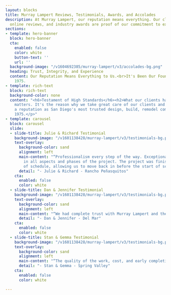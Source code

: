```yaml
---
layout: blocks
title: Murray Lampert Reviews, Testimonials, Awards, and Accolades
description: At Murray Lampert, our reputation means everything. Our client testimonials,
  online reviews, and industry awards are proof of our commitment to excellence.
sections:
- template: hero-banner
  block: hero-banner
  cta:
    enabled: false
    color: white
    button-text: ''
    url: ''
  background-image: "/v1604692385/murray-lampert/v3/accolades-bg.png"
  heading: Trust, Integrity, and Experience
  content: Our Reputation Means Everything to Us.<br>It's Been Our Foundation Since
    1975.
- template: rich-text
  block: rich-text
  background-color: none
  content: "<h6>Testament of High Standards</h6><h2>What our clients have to say.</h2><p>Reputation
    matters. It's the reason why we take great care of our clients and have established
    a reputation as San Diego's most trusted design, build, remodel company since
    1975.</p>"
- template: carousel
  block: carousel
  slide:
  - slide-title: Julie & Richard Testimonial
    background-image: "/v1601138428/murray-lampert/v3/testimonials-bg.png"
    text-overlay:
      background-color: sand
      alignment: left
      main-content: "“Professionalism every step of the way. Exceptional communication
        in all aspects and phases of the project. The project was finished well ahead
        of schedule, allowing us to move back in before the start of school.”"
      detail: "- Julie & Richard - Rancho Peñasquitos"
    cta:
      enabled: false
      color: white
  - slide-title: Dan & Jennifer Testimonial
    background-image: "/v1601138428/murray-lampert/v3/testimonials-bg.png"
    text-overlay:
      background-color: sand
      alignment: left
      main-content: "“We had complete trust with Murray Lampert and they exceeded our expectations. The professionalism exhibited from the very beginning with the design of our project and the review of the contract was so thorough we felt extremely confident we were in the right hands.”"
      detail: "- Dan & Jennifer - Del Mar"
    cta:
      enabled: false
      color: white
  - slide-title: Stan & Gemma Testimonial
    background-image: "/v1601138428/murray-lampert/v3/testimonials-bg.png"
    text-overlay:
      background-color: sand
      alignment: left
      main-content: "“The quality of the work, cost, and early completion of the project makes us happy we choose Murray Lampert among the other contractors.”"
      detail: "- Stan & Gemma - Spring Valley"
    cta:
      enabled: false
      color: white

---
```

